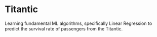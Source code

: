 # Titantic
Learning fundamental ML algorithms, specifically Linear Regression to predict the survival rate of passengers from the Titantic.
